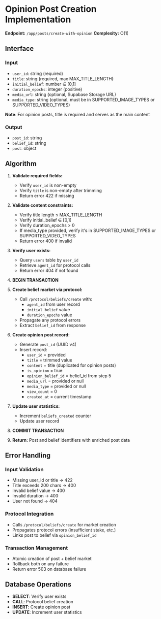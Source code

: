 # Opinion Post Creation Implementation

**Endpoint:** `/app/posts/create-with-opinion`
**Complexity:** O(1)

## Interface

### Input
- `user_id`: string (required)
- `title`: string (required, max MAX_TITLE_LENGTH)
- `initial_belief`: number ∈ [0,1]
- `duration_epochs`: integer (positive)
- `media_url`: string (optional, Supabase Storage URL)
- `media_type`: string (optional, must be in SUPPORTED_IMAGE_TYPES or SUPPORTED_VIDEO_TYPES)

**Note**: For opinion posts, title is required and serves as the main content

### Output
- `post_id`: string
- `belief_id`: string
- `post`: object

## Algorithm

1. **Validate required fields:**
   - Verify `user_id` is non-empty
   - Verify `title` is non-empty after trimming
   - Return error 422 if missing

2. **Validate content constraints:**
   - Verify title length ≤ MAX_TITLE_LENGTH
   - Verify initial_belief ∈ [0,1]
   - Verify duration_epochs > 0
   - If media_type provided, verify it's in SUPPORTED_IMAGE_TYPES or SUPPORTED_VIDEO_TYPES
   - Return error 400 if invalid

3. **Verify user exists:**
   - Query `users` table by `user_id`
   - Retrieve `agent_id` for protocol calls
   - Return error 404 if not found

4. **BEGIN TRANSACTION**

5. **Create belief market via protocol:**
   - Call `/protocol/beliefs/create` with:
     - `agent_id` from user record
     - `initial_belief` value
     - `duration_epochs` value
   - Propagate any protocol errors
   - Extract `belief_id` from response

6. **Create opinion post record:**
   - Generate `post_id` (UUID v4)
   - Insert record:
     - `user_id` = provided
     - `title` = trimmed value
     - `content` = title (duplicated for opinion posts)
     - `is_opinion` = true
     - `opinion_belief_id` = belief_id from step 5
     - `media_url` = provided or null
     - `media_type` = provided or null
     - `view_count` = 0
     - `created_at` = current timestamp

7. **Update user statistics:**
   - Increment `beliefs_created` counter
   - Update user record

8. **COMMIT TRANSACTION**

9. **Return:** Post and belief identifiers with enriched post data

## Error Handling

### Input Validation
- Missing user_id or title → 422
- Title exceeds 200 chars → 400
- Invalid belief value → 400
- Invalid duration → 400
- User not found → 404

### Protocol Integration
- Calls `/protocol/beliefs/create` for market creation
- Propagates protocol errors (insufficient stake, etc.)
- Links post to belief via `opinion_belief_id`

### Transaction Management
- Atomic creation of post + belief market
- Rollback both on any failure
- Return error 503 on database failure

## Database Operations
- **SELECT**: Verify user exists
- **CALL**: Protocol belief creation
- **INSERT**: Create opinion post
- **UPDATE**: Increment user statistics